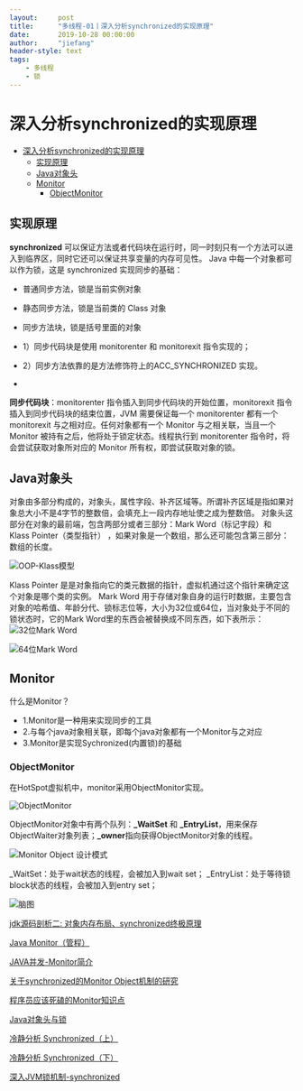 ```yaml
---
layout:     post
title:      "多线程-01丨深入分析synchronized的实现原理"
date:       2019-10-28 00:00:00
author:     "jiefang"
header-style: text
tags:
    - 多线程
    - 锁
---
```

# 深入分析synchronized的实现原理

* [深入分析synchronized的实现原理](#深入分析synchronized的实现原理)
	* [实现原理](#实现原理)
	* [Java对象头](#java对象头)
	* [Monitor](#monitor)
		* [ObjectMonitor](#objectmonitor)

## 实现原理
**synchronized**
可以保证方法或者代码块在运行时，同一时刻只有一个方法可以进入到临界区，同时它还可以保证共享变量的内存可见性。
Java 中每一个对象都可以作为锁，这是 synchronized 实现同步的基础：

- 普通同步方法，锁是当前实例对象
- 静态同步方法，锁是当前类的 Class 对象
- 同步方法块，锁是括号里面的对象

- 1）同步代码块是使用 monitorenter 和 monitorexit 指令实现的；
- 2）同步方法依靠的是方法修饰符上的ACC_SYNCHRONIZED 实现。
- 
**同步代码块**：monitorenter 指令插入到同步代码块的开始位置，monitorexit 指令插入到同步代码块的结束位置，JVM 需要保证每一个 monitorenter 都有一个 monitorexit 与之相对应。任何对象都有一个 Monitor 与之相关联，当且一个 Monitor 被持有之后，他将处于锁定状态。线程执行到 monitorenter 指令时，将会尝试获取对象所对应的 Monitor 所有权，即尝试获取对象的锁。

## Java对象头
对象由多部分构成的，对象头，属性字段、补齐区域等。所谓补齐区域是指如果对象总大小不是4字节的整数倍，会填充上一段内存地址使之成为整数倍。
对象头这部分在对象的最前端，包含两部分或者三部分：Mark Word（标记字段）和 Klass Pointer（类型指针） ，如果对象是一个数组，那么还可能包含第三部分：数组的长度。

![OOP-Klass模型](https://s2.ax1x.com/2019/10/18/KZJn39.md.png)

Klass Pointer 是是对象指向它的类元数据的指针，虚拟机通过这个指针来确定这个对象是哪个类的实例。
Mark Word 用于存储对象自身的运行时数据，主要包含对象的哈希值、年龄分代、锁标志位等，大小为32位或64位，当对象处于不同的锁状态时，它的Mark Word里的东西会被替换成不同东西，如下表所示：
![32位Mark Word](https://s2.ax1x.com/2019/10/24/KNjzMq.md.png)

 ![64位Mark Word](https://s2.ax1x.com/2019/10/18/KZJhD0.md.png)
 
## Monitor
 什么是Monitor？
- 1.Monitor是一种用来实现同步的工具
- 2.与每个java对象相关联，即每个java对象都有一个Monitor与之对应
- 3.Monitor是实现Sychronized(内置锁)的基础

### ObjectMonitor
在HotSpot虚拟机中，monitor采用ObjectMonitor实现。

![ObjectMonitor](https://s2.ax1x.com/2019/10/25/KaxF76.png)

ObjectMonitor对象中有两个队列：**_WaitSet** 和 **_EntryList**，用来保存ObjectWaiter对象列表；**_owner**指向获得ObjectMonitor对象的线程。

![Monitor Object 设计模式](https://s2.ax1x.com/2019/10/25/KaxggJ.png)

_WaitSet：处于wait状态的线程，会被加入到wait set；
_EntryList：处于等待锁block状态的线程，会被加入到entry set；


![脑图](https://s2.ax1x.com/2019/10/25/Kd0xcq.png)

[jdk源码剖析二: 对象内存布局、synchronized终极原理](https://www.cnblogs.com/dennyzhangdd/p/6734638.html#_label4_1)

[Java Monitor（管程）](https://segmentfault.com/a/1190000019494432)

[JAVA并发-Monitor简介](https://blog.csdn.net/ignorewho/article/details/80854625)

[关于synchronized的Monitor Object机制的研究](https://blog.csdn.net/m_xiaoer/article/details/73274642)


[程序员应该死磕的Monitor知识点](http://baijiahao.baidu.com/s?id=1639857097437674576&wfr=spider&for=pc)

[Java对象头与锁](https://www.cnblogs.com/ZoHy/p/11313155.html)

[冷静分析 Synchronized（上）](https://juejin.im/post/5abc9e14f265da23953111d6#heading-16)

[冷静分析 Synchronized（下）](https://juejin.im/post/5abc9de851882555770c8c72#heading-14)

[深入JVM锁机制-synchronized](https://blog.csdn.net/chen77716/article/details/6618779)